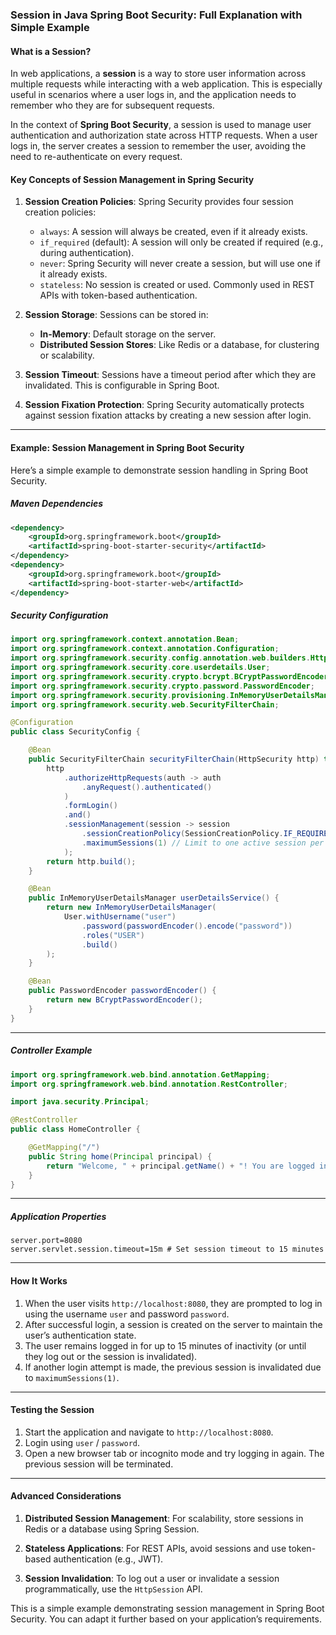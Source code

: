 ### Session in Java Spring Boot Security: Full Explanation with Simple Example

#### What is a Session?

In web applications, a **session** is a way to store user information across multiple requests while interacting with a web application. This is especially useful in scenarios where a user logs in, and the application needs to remember who they are for subsequent requests.

In the context of **Spring Boot Security**, a session is used to manage user authentication and authorization state across HTTP requests. When a user logs in, the server creates a session to remember the user, avoiding the need to re-authenticate on every request.

#### Key Concepts of Session Management in Spring Security

1. **Session Creation Policies**:
   Spring Security provides four session creation policies:
   - `always`: A session will always be created, even if it already exists.
   - `if_required` (default): A session will only be created if required (e.g., during authentication).
   - `never`: Spring Security will never create a session, but will use one if it already exists.
   - `stateless`: No session is created or used. Commonly used in REST APIs with token-based authentication.

2. **Session Storage**:
   Sessions can be stored in:
   - **In-Memory**: Default storage on the server.
   - **Distributed Session Stores**: Like Redis or a database, for clustering or scalability.

3. **Session Timeout**:
   Sessions have a timeout period after which they are invalidated. This is configurable in Spring Boot.

4. **Session Fixation Protection**:
   Spring Security automatically protects against session fixation attacks by creating a new session after login.

---

#### Example: Session Management in Spring Boot Security

Here’s a simple example to demonstrate session handling in Spring Boot Security.

##### Maven Dependencies

```xml
<dependency>
    <groupId>org.springframework.boot</groupId>
    <artifactId>spring-boot-starter-security</artifactId>
</dependency>
<dependency>
    <groupId>org.springframework.boot</groupId>
    <artifactId>spring-boot-starter-web</artifactId>
</dependency>
```

##### Security Configuration

```java
import org.springframework.context.annotation.Bean;
import org.springframework.context.annotation.Configuration;
import org.springframework.security.config.annotation.web.builders.HttpSecurity;
import org.springframework.security.core.userdetails.User;
import org.springframework.security.crypto.bcrypt.BCryptPasswordEncoder;
import org.springframework.security.crypto.password.PasswordEncoder;
import org.springframework.security.provisioning.InMemoryUserDetailsManager;
import org.springframework.security.web.SecurityFilterChain;

@Configuration
public class SecurityConfig {

    @Bean
    public SecurityFilterChain securityFilterChain(HttpSecurity http) throws Exception {
        http
            .authorizeHttpRequests(auth -> auth
                .anyRequest().authenticated()
            )
            .formLogin()
            .and()
            .sessionManagement(session -> session
                .sessionCreationPolicy(SessionCreationPolicy.IF_REQUIRED) // Default behavior
                .maximumSessions(1) // Limit to one active session per user
            );
        return http.build();
    }

    @Bean
    public InMemoryUserDetailsManager userDetailsService() {
        return new InMemoryUserDetailsManager(
            User.withUsername("user")
                .password(passwordEncoder().encode("password"))
                .roles("USER")
                .build()
        );
    }

    @Bean
    public PasswordEncoder passwordEncoder() {
        return new BCryptPasswordEncoder();
    }
}
```

---

##### Controller Example

```java
import org.springframework.web.bind.annotation.GetMapping;
import org.springframework.web.bind.annotation.RestController;

import java.security.Principal;

@RestController
public class HomeController {

    @GetMapping("/")
    public String home(Principal principal) {
        return "Welcome, " + principal.getName() + "! You are logged in.";
    }
}
```

---

##### Application Properties

```properties
server.port=8080
server.servlet.session.timeout=15m # Set session timeout to 15 minutes
```

---

#### How It Works

1. When the user visits `http://localhost:8080`, they are prompted to log in using the username `user` and password `password`.
2. After successful login, a session is created on the server to maintain the user’s authentication state.
3. The user remains logged in for up to 15 minutes of inactivity (or until they log out or the session is invalidated).
4. If another login attempt is made, the previous session is invalidated due to `maximumSessions(1)`.

---

#### Testing the Session

1. Start the application and navigate to `http://localhost:8080`.
2. Login using `user` / `password`.
3. Open a new browser tab or incognito mode and try logging in again. The previous session will be terminated.

---

#### Advanced Considerations

1. **Distributed Session Management**:
   For scalability, store sessions in Redis or a database using Spring Session.

2. **Stateless Applications**:
   For REST APIs, avoid sessions and use token-based authentication (e.g., JWT).

3. **Session Invalidation**:
   To log out a user or invalidate a session programmatically, use the `HttpSession` API.

This is a simple example demonstrating session management in Spring Boot Security. You can adapt it further based on your application’s requirements.